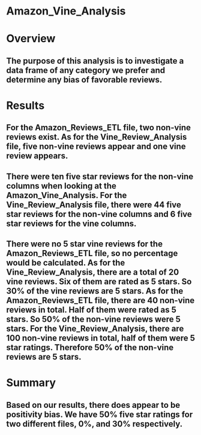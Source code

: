 # Amazon_Vine_Analysis
# Overview
## The purpose of this analysis is to investigate a data frame of any category we prefer and determine any bias of favorable reviews.
# Results
## For the Amazon_Reviews_ETL file, two non-vine reviews exist. As for the Vine_Review_Analysis file, five non-vine reviews appear and one vine review appears.
## There were ten five star reviews for the non-vine columns when looking at the Amazon_Vine_Analysis. For the Vine_Review_Analysis file, there were 44 five star reviews for the non-vine columns and 6 five star reviews for the vine columns.
## There were no 5 star vine reviews for the Amazon_Reviews_ETL file, so no percentage would be calculated. As for the Vine_Review_Analysis, there are a total of 20 vine reviews. Six of them are rated as 5 stars. So 30% of the vine reviews are 5 stars. As for the Amazon_Reviews_ETL file, there are 40 non-vine reviews in total. Half of them were rated as 5 stars. So 50% of the non-vine reviews were 5 stars. For the Vine_Review_Analysis, there are 100 non-vine reviews in total, half of them were 5 star ratings. Therefore 50% of the non-vine reviews are 5 stars.
# Summary
## Based on our results, there does appear to be positivity bias. We have 50% five star ratings for two different files, 0%, and 30% respectively.
